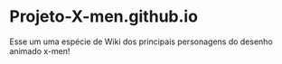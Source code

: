# Projeto-X-men.github.io
Esse um uma espécie de Wiki dos principais personagens do desenho animado x-men!
